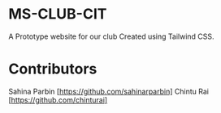 # MS-CLUB-CIT

A Prototype website for our club Created using Tailwind CSS. 

# Contributors
Sahina Parbin [https://github.com/sahinarparbin]
Chintu Rai [https://github.com/chinturai]
